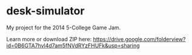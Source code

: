 desk-simulator
==============

My project for the 2014 5-College Game Jam.

Learn more or download ZIP here: https://drive.google.com/folderview?id=0B6GTA7hvl4d7am5fNVdRYzFHUFk&usp=sharing
